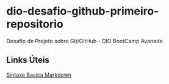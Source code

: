 # dio-desafio-github-primeiro-repositorio
Desafio de Projeto sobre Git/GitHub - DIO BootCamp Avanade

## Links Úteis
[Sintaxe Basica Markdown](https://www.markdownguide.org/basic-syntax/)
